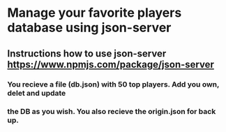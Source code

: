 # Manage your favorite players database using json-server

## Instructions how to use json-server https://www.npmjs.com/package/json-server

### You recieve a file (db.json) with 50 top players. Add you own, delet and update
### the DB as you wish. You also recieve the origin.json for back up. 